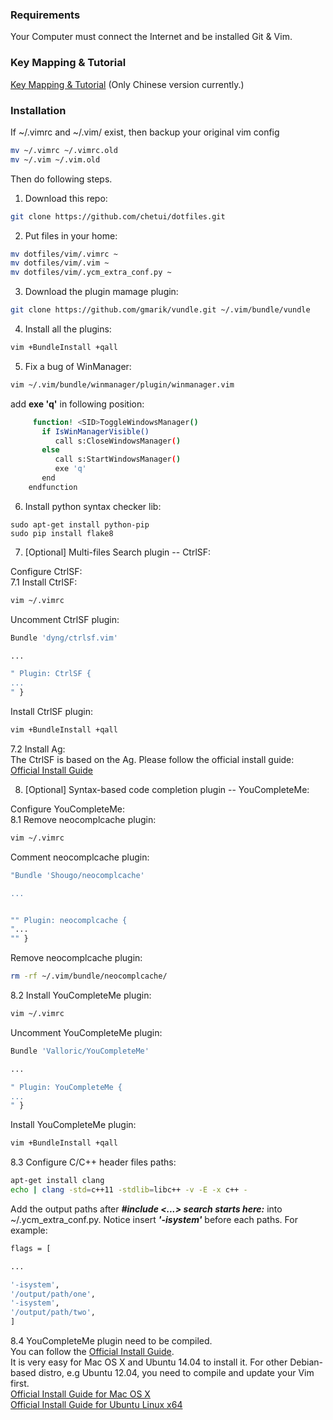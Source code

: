 ### Requirements

Your Computer must connect the Internet and be installed Git & Vim.

### Key Mapping & Tutorial

[Key Mapping & Tutorial](https://www.evernote.com/shard/s257/sh/6c0d6c01-9f19-4f27-87c9-57f4f0b01bad/82297dec2e813f765157cf5f5be95b16) (Only Chinese version currently.)

### Installation

If ~/.vimrc and ~/.vim/ exist, then backup your original vim config

```bash
mv ~/.vimrc ~/.vimrc.old
mv ~/.vim ~/.vim.old
```

Then do following steps.

1. Download this repo:  

 ```bash  
git clone https://github.com/chetui/dotfiles.git
 ```

2. Put files in your home:  

 ```bash  
 mv dotfiles/vim/.vimrc ~  
 mv dotfiles/vim/.vim ~  
 mv dotfiles/vim/.ycm_extra_conf.py ~  
 ```

3. Download the plugin mamage plugin:  

 ```bash
 git clone https://github.com/gmarik/vundle.git ~/.vim/bundle/vundle
 ```

4. Install all the plugins:  

 ```bash
 vim +BundleInstall +qall 
 ```

5. Fix a bug of WinManager:  

 ```bash
 vim ~/.vim/bundle/winmanager/plugin/winmanager.vim
 ```

 add **exe 'q'** in following position:  
 
 ```bash
      function! <SID>ToggleWindowsManager()
        if IsWinManagerVisible()
           call s:CloseWindowsManager()
        else
           call s:StartWindowsManager()
           exe 'q'   
        end
     endfunction
 ```

6. Install python syntax checker lib:  
  ```
  sudo apt-get install python-pip
  sudo pip install flake8
  ```

7. [Optional] Multi-files Search plugin -- CtrlSF:  

  Configure CtrlSF:  
  7.1 Install CtrlSF:
  ```bash
  vim ~/.vimrc
  ```
  Uncomment CtrlSF plugin:
  
  ```bash
  Bundle 'dyng/ctrlsf.vim'
  
  ...
  
  " Plugin: CtrlSF {
  ...
  " }
  ```
  Install CtrlSF plugin:
  
  ```bash
  vim +BundleInstall +qall
  ```
  7.2 Install Ag:   
  The CtrlSF is based on the Ag. Please follow the official install guide:   
  [Official Install Guide](https://github.com/ggreer/the_silver_searcher#installation)   
  
8. [Optional] Syntax-based code completion plugin -- YouCompleteMe:  

  Configure YouCompleteMe:  
  8.1 Remove neocomplcache plugin:  

  ```bash
  vim ~/.vimrc
  ```
  Comment neocomplcache plugin:

  ```bash
  "Bundle 'Shougo/neocomplcache'
  
  ...
  
  
  "" Plugin: neocomplcache {
  "...
  "" }
  ```
  Remove neocomplcache plugin:
  
  ```bash
  rm -rf ~/.vim/bundle/neocomplcache/
  ```
  8.2 Install YouCompleteMe plugin:
  
  ```bash
  vim ~/.vimrc
  ```
  Uncomment YouCompleteMe plugin:
  
  ```bash
  Bundle 'Valloric/YouCompleteMe'
  
  ...
  
  " Plugin: YouCompleteMe {
  ...
  " }
  ```
  Install YouCompleteMe plugin:
  
  ```bash
  vim +BundleInstall +qall
  ```
  
  8.3 Configure C/C++ header files paths:
  
  ```bash
  apt-get install clang
  echo | clang -std=c++11 -stdlib=libc++ -v -E -x c++ -
  ```
  Add the output paths after ***#include <...> search starts here:*** into ~/.ycm_extra_conf.py. 
  Notice insert ***'-isystem'*** before each paths.
  For example:
  
  ```bash
  flags = [
  
  ...
  
  '-isystem',
  '/output/path/one',
  '-isystem',
  '/output/path/two',
  ]
  ```
  
  8.4 YouCompleteMe plugin need to be compiled.  
  You can follow the [Official Install Guide](https://github.com/Valloric/YouCompleteMe).  
  It is very easy for Mac OS X and Ubuntu 14.04 to install it. For other Debian-based distro, e.g Ubuntu 12.04, you need to compile and update your Vim first.  
  [Official Install Guide for Mac OS X](https://github.com/Valloric/YouCompleteMe#mac-os-x-super-quick-installation)  
  [Official Install Guide for Ubuntu Linux x64](https://github.com/Valloric/YouCompleteMe#ubuntu-linux-x64-super-quick-installation)

